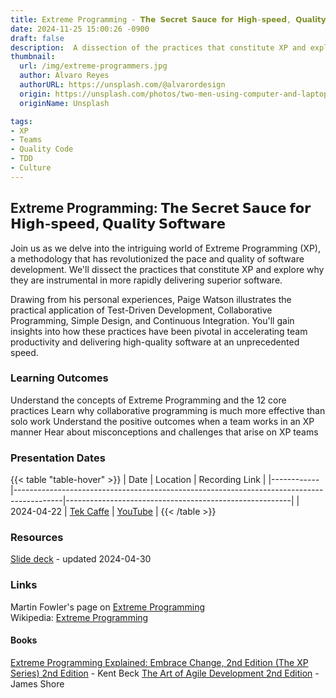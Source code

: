 ```yaml
---
title: Extreme Programming - 𝗧𝗵𝗲 𝗦𝗲𝗰𝗿𝗲𝘁 𝗦𝗮𝘂𝗰𝗲 𝗳𝗼𝗿 𝗛𝗶𝗴𝗵-𝘀𝗽𝗲𝗲𝗱, 𝗤𝘂𝗮𝗹𝗶𝘁𝘆 𝗦𝗼𝗳𝘁𝘄𝗮𝗿𝗲
date: 2024-11-25 15:00:26 -0900
draft: false
description:  A dissection of the practices that constitute XP and explore why they are instrumental in more rapidly delivering superior software.
thumbnail:
  url: /img/extreme-programmers.jpg
  author: Alvaro Reyes
  authorURL: https://unsplash.com/@alvarordesign
  origin: https://unsplash.com/photos/two-men-using-computer-and-laptop-fSWOVc3e06w
  originName: Unsplash

tags:
- XP
- Teams
- Quality Code
- TDD
- Culture
---
```


## Extreme Programming: 𝗧𝗵𝗲 𝗦𝗲𝗰𝗿𝗲𝘁 𝗦𝗮𝘂𝗰𝗲 𝗳𝗼𝗿 𝗛𝗶𝗴𝗵-𝘀𝗽𝗲𝗲𝗱, 𝗤𝘂𝗮𝗹𝗶𝘁𝘆 𝗦𝗼𝗳𝘁𝘄𝗮𝗿𝗲
Join us as we delve into the intriguing world of Extreme Programming (XP), a methodology that has revolutionized the pace and quality of software development. We'll dissect the practices that constitute XP and explore why they are instrumental in more rapidly delivering superior software.

Drawing from his personal experiences, Paige Watson illustrates the practical application of Test-Driven Development, Collaborative Programming, Simple Design, and Continuous Integration. You'll gain insights into how these practices have been pivotal in accelerating team productivity and delivering high-quality software at an unprecedented speed.

### Learning Outcomes
Understand the concepts of Extreme Programming and the 12 core practices
Learn why collaborative programming is much more effective than solo work
Understand the positive outcomes when a team works in an XP manner
Hear about misconceptions and challenges that arise on XP teams

### Presentation Dates
{{< table "table-hover" >}}
| Date       | Location                                                                                 | Recording Link                                         |
|------------|------------------------------------------------------------------------------------------|--------------------------------------------------------|
| 2024-04-22 | [Tek Caffe](https://www.linkedin.com/company/tek-caffe/)                                          | [YouTube](https://www.youtube.com/watch?v=yqJcfsnuXgY)                |
{{< /table >}}

### Resources
[Slide deck](https://github.com/MyTurnyet/Talks/blob/main/extreme-programming/Extreme%20Programming_%20The%20Secret%20Sauce%20for%20High-speed%2C%20Quality%20Software.pdf) - updated 2024-04-30

### Links
Martin Fowler's page on [Extreme Programming](https://martinfowler.com/bliki/ExtremeProgramming.html)  
Wikipedia: [Extreme Programming](https://en.wikipedia.org/wiki/Extreme_programming)

#### Books
[Extreme Programming Explained: Embrace Change, 2nd Edition (The XP Series) 2nd Edition](https://a.co/d/hRRLVxW) - Kent Beck
[The Art of Agile Development 2nd Edition](https://a.co/d/ait833I) - James Shore